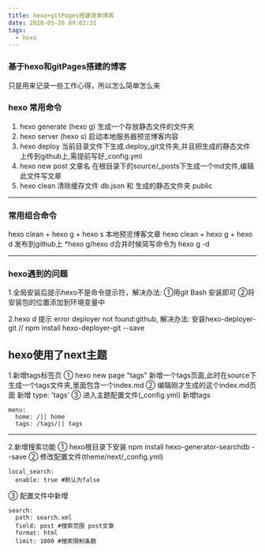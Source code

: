 ```yaml
---
title: hexo+gitPages搭建简单博客
date: 2018-05-26 09:02:31
tags: 
  - hexo
---
```


### 基于hexo和gitPages搭建的博客

只是用来记录一些工作心得，所以怎么简单怎么来
<!-- more -->
### hexo 常用命令

1. hexo generate (hexo g)  生成一个存放静态文件的文件夹
2. hexo server (hexo s)  启动本地服务器预览博客内容
3. hexo deploy  当前目录文件下生成.deploy_git文件夹,并且把生成的静态文件上传到github上,需提前写好_config.yml
4. hexo new post 文章名 在根目录下的source/_posts下生成一个md文件,编辑此文件写文章
5. hexo clean  清除缓存文件 db.json 和 生成的静态文件夹 public

---
### 常用组合命令
hexo clean + hexo g + hexo s 本地预览博客文章
hexo clean + hexo g + hexo d 发布到github上
*hexo g/hexo d合并时候简写命令为 hexo g -d

---
### hexo遇到的问题
1.全局安装后提示hexo不是命令提示符，解决办法:
①用git Bash 安装即可
②将安装包的位置添加到环境变量中

2.hexo d 提示 error deployer not found:github, 解决办法:
安装hexo-deployer-git // npm install hexo-deployer-git --save

## hexo使用了next主题

1.新增tags标签页
① hexo new page "tags"  新增一个tags页面,此时在source下生成一个tags文件夹,里面包含一个index.md
② 编辑刚才生成的这个index.md页面 新增 type: 'tags'
③ 进入主题配置文件(_config.yml) 新增tags
```
menu:
  home: /|| home
  tags: /tags/|| tags
```
---
2.新增搜索功能
① hexo根目录下安装 npm install hexo-generator-searchdb --save
② 修改配置文件(theme/next/_config.yml)

```
local_search:
  enable: true #默认为false
```
③ 配置文件中新增

```
search:
  path: search.xml
  field: post #搜索范围 post文章
  format: html
  limit: 1000 #搜索限制条数
```
